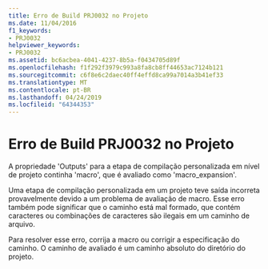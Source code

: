 ```yaml
---
title: Erro de Build PRJ0032 no Projeto
ms.date: 11/04/2016
f1_keywords:
- PRJ0032
helpviewer_keywords:
- PRJ0032
ms.assetid: bc6acbea-4041-4237-8b5a-f0434705d89f
ms.openlocfilehash: f1f292f3979c993a8fa8cb8ff44653ac7124b121
ms.sourcegitcommit: c6f8e6c2daec40ff4effd8ca99a7014a3b41ef33
ms.translationtype: MT
ms.contentlocale: pt-BR
ms.lasthandoff: 04/24/2019
ms.locfileid: "64344353"
---
```

# <a name="project-build-error-prj0032"></a>Erro de Build PRJ0032 no Projeto

A propriedade 'Outputs' para a etapa de compilação personalizada em nível de projeto continha 'macro', que é avaliado como 'macro_expansion'.

Uma etapa de compilação personalizada em um projeto teve saída incorreta provavelmente devido a um problema de avaliação de macro. Esse erro também pode significar que o caminho está mal formado, que contém caracteres ou combinações de caracteres são ilegais em um caminho de arquivo.

Para resolver esse erro, corrija a macro ou corrigir a especificação do caminho. O caminho de avaliado é um caminho absoluto do diretório do projeto.